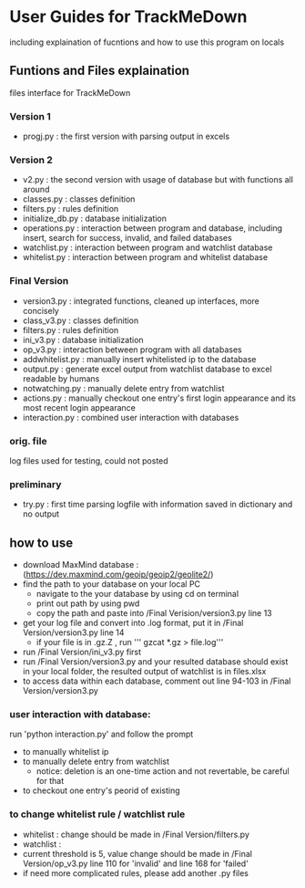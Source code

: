 # User Guides for TrackMeDown 
including explaination of fucntions and how to use this program on locals 

## Funtions and Files explaination 
files interface for TrackMeDown 

### Version 1 
- progj.py : the first version with parsing output in excels 

### Version 2 
- v2.py : the second version with usage of database but with functions all around 
- classes.py : classes definition 
- filters.py : rules definition 
- initialize_db.py : database initialization 
- operations.py : interaction between program and database, including insert, search for success, invalid, and failed databases 
- watchlist.py : interaction between program and watchlist database 
- whitelist.py : interaction between program and whitelist database 

### Final Version 
- version3.py : integrated functions, cleaned up interfaces, more concisely 
- class_v3.py : classes definition 
- filters.py : rules definition 
- ini_v3.py : database initialization 
- op_v3.py : interaction between program with all databases 
- addwhitelist.py : manually insert whitelisted ip to the database 
- output.py : generate excel output from watchlist database to excel readable by humans 
- notwatching.py : manually delete entry from watchlist 
- actions.py : manually checkout one entry's first login appearance and its most recent login appearance 
- interaction.py : combined user interaction with databases 

### orig. file
log files used for testing, could not posted 

### preliminary 
- try.py : first time parsing logfile with information saved in dictionary and no output 

## how to use 
- download MaxMind database : (https://dev.maxmind.com/geoip/geoip2/geolite2/)
- find the path to your database on your local PC 
  - navigate to the your database by using cd on terminal 
  - print out path by using pwd 
  - copy the path and paste into /Final Verision/version3.py line 13 
- get your log file and convert into .log format, put it in /Final Version/version3.py line 14 
  - if your file is in .gz.Z , run ''' gzcat *.gz > file.log''' 
- run /Final Version/ini_v3.py first 
- run /Final Version/version3.py and your resulted database should exist in your local folder, the resulted output of watchlist is in files.xlsx 
- to access data within each database, comment out line 94-103 in /Final Version/version3.py 

### user interaction with database:

run 'python interaction.py' and follow the prompt 

- to manually whitelist ip
- to manually delete entry from watchlist 
  - notice: deletion is an one-time action and not revertable, be careful for that
- to checkout one entry's peorid of existing 

### to change whitelist rule / watchlist rule 
- whitelist : change should be made in /Final Version/filters.py 
- watchlist : 
 - current threshold is 5, value change should be made in /Final Version/op_v3.py line 110 for 'invalid' and line 168 for 'failed'
 - if need more complicated rules, please add another .py files 


